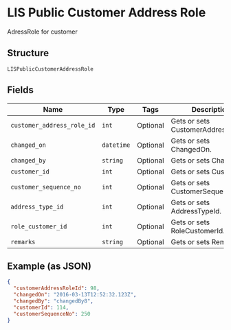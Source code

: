 
# LIS Public Customer Address Role

AdressRole for customer

## Structure

`LISPublicCustomerAddressRole`

## Fields

| Name | Type | Tags | Description |
|  --- | --- | --- | --- |
| `customer_address_role_id` | `int` | Optional | Gets or sets CustomerAddressRoleId. |
| `changed_on` | `datetime` | Optional | Gets or sets ChangedOn. |
| `changed_by` | `string` | Optional | Gets or sets ChangedBy. |
| `customer_id` | `int` | Optional | Gets or sets CustomerId. |
| `customer_sequence_no` | `int` | Optional | Gets or sets CustomerSequenceNo. |
| `address_type_id` | `int` | Optional | Gets or sets AddressTypeId. |
| `role_customer_id` | `int` | Optional | Gets or sets RoleCustomerId. |
| `remarks` | `string` | Optional | Gets or sets Remarks. |

## Example (as JSON)

```json
{
  "customerAddressRoleId": 98,
  "changedOn": "2016-03-13T12:52:32.123Z",
  "changedBy": "changedBy8",
  "customerId": 114,
  "customerSequenceNo": 250
}
```

